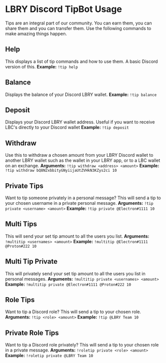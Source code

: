 # LBRY Discord TipBot Usage

Tips are an integral part of our community. You can earn them, you can share them and you can transfer them. Use the following commands to make amazing things happen.

## Help
This displays a list of tip commands and how to use them. A basic Discord version of this.
**Example:**
`!tip help`

## Balance
Displays the balance of your Discord LBRY wallet.
**Example:**
`!tip balance`

## Deposit
Displays your Discord LBRY wallet address. Useful if you want to receive LBC's directly to your Discord wallet
**Example:**
`!tip deposit`

## Withdraw
Use this to withdraw a chosen amount from your LBRY Discord wallet to another LBRY wallet such as the wallet in your LBRY app, or to a LBC wallet on an exchange.
**Arguments:**
`!tip withdraw <address> <amount>`
**Example:**
`!tip withdraw bQ8N2xbbityGNyiijaUtZVHkN3KZys2ci 10`

## Private Tips
Want to tip someone privately in a personal message? This will send a tip to your chosen username in a private personal message.
**Arguments:**
`!tip private <username> <amount>`
**Example:**
`!tip private @Electron#1111 10`

## Multi Tips
This will send your set tip amount to all the users you list.
**Arguments:**
`!multitip <usernames> <amount>`
**Example:**
`!multitip @Electron#1111 @Proton#222 10`

## Multi Tip Private
This will privately send your set tip amount to all the users you list in personal messages.
**Arguments:**
`!multitip private <usernames> <amount>`
**Example:**
`!multitip private @Electron#1111 @Proton#222 10`

## Role Tips
Want to tip a Discord role? This will send a tip to your chosen role.
**Arguments:**
`!tip <role> <amount>`
**Example:**
`!tip @LBRY Team 10`

## Private Role Tips
Want to tip a Discord role privately? This will send a tip to your chosen role in a private message.
**Arguments:**
`!roletip private <role> <amount>`
**Example:**
`!roletip private @LBRY Team 10`